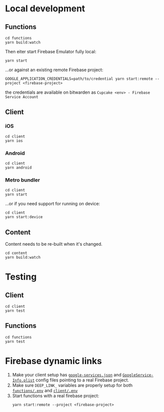 # Local development

## Functions

```
cd functions
yarn build:watch
```

Then eiter start Firebase Emulator fully local:

```
yarn start
```

...or against an existing remote Firebase project:

```
GOOGLE_APPLICATION_CREDENTIALS=path/to/credential yarn start:remote --project <firebase-project>
```

the credentials are available on bitwarden as `Cupcake <env> - Firebase Service Account`

## Client

### iOS

```
cd client
yarn ios
```

### Android

```
cd client
yarn android
```

### Metro bundler

```
cd client
yarn start
```

...or if you need support for running on device:

```
cd client
yarn start:device
```

## Content

Content needs to be re-built when it's changed.

```
cd content
yarn build:watch
```

# Testing

## Client

```
cd client
yarn test
```

## Functions

```
cd functions
yarn test
```

# Firebase dynamic links

1. Make your client setup has [`google-services.json`](./INSTALLATION.md#android) and [`GoogleService-Info.plist`](./INSTALLATION.md#ios) config files pointing to a real Firebase project.
2. Make sure `DEEP_LINK_` variables are properly setup for both [`functions/.env`](./INSTALLATION.md#environment) and [`client/.env`](./INSTALLATION.md#environment-1)
3. Start functions with a real firebase project:
   ```
   yarn start:remote --project <firebase-project>
   ```
